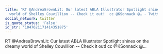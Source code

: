```yaml
---
title: 'RT @AndreaBrownLit: Our latest ABLA Illustrator Spotlight shines on the dreamy
  world of Shelley Couvillion -- Check it out!  cc @KSonnack @… - Twitter'
social_network: twitter
is_quote_status: 'False'
id_str: '1047621171414351875'
---
```


RT @AndreaBrownLit: Our latest ABLA Illustrator Spotlight shines on the dreamy world of Shelley Couvillion -- Check it out!  cc @KSonnack @…